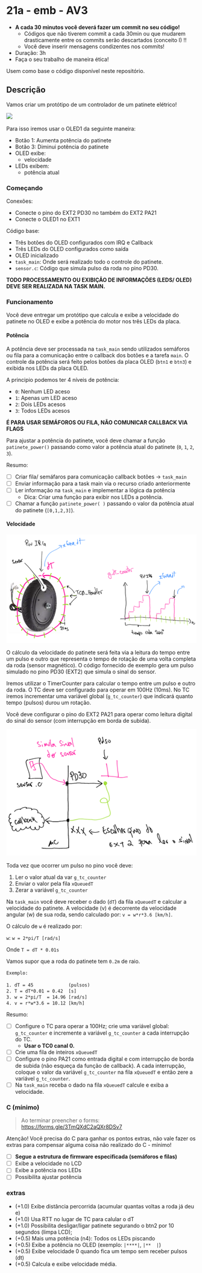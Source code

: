 # 21a - emb - AV3

- **A cada 30 minutos você deverá fazer um commit no seu código!**
    - Códigos que não tiverem commit a cada 30min ou que mudarem drasticamente entre os commits serão descartados (conceito I) !!
    - Você deve inserir mensagens condizentes nos commits!
- Duração: 3h
- Faça o seu trabalho de maneira ética!

Usem como base o código disponível neste repositório.

## Descrição

Vamos criar um protótipo de um controlador de um patinete elétrico! 

![](https://http2.mlstatic.com/D_NQ_NP_950445-MLB40178216330_122019-O.jpg)

Para isso iremos usar o OLED1 da seguinte maneira:

- Botão 1: Aumenta potência do patinete
- Botão 3: Diminui potência do patinete
- OLED exibe:
    - velocidade
- LEDs exibem:
    - potência atual

### Começando

Conexões:

- Conecte o pino do EXT2 PD30 no também do EXT2 PA21 
- Conecte o OLED1 no EXT1

Código base:

- Três botões do OLED configurados com IRQ e Callback
- Três LEDs do OLED configurados como saída
- OLED inicializado 
- `task_main`: Onde será realizado todo o controle do patinete.
- `sensor.c`: Código que simula pulso da roda no pino PD30.

**TODO PROCESSAMENTO OU EXIBIÇÃO DE INFORMAÇÕES (LEDS/ OLED) DEVE SER REALIZADA NA TASK MAIN.**

### Funcionamento

Você deve entregar um protótipo que calcula e exibe a velocidade do patinete no OLED e exibe a potência do motor nos três LEDs da placa.

#### Potência

A potência deve ser processada na `task_main` sendo utilizados semáforos ou fila para a comunicação entre o callback dos botões e a tarefa `main`. O controle da potência será feito pelos botões da placa OLED (`btn1` e `btn3`) e exibida nos LEDs da placa OLED. 

A principio podemos ter 4 níveis de potência:

- `0`: Nenhum LED aceso
- `1`: Apenas um LED aceso 
- `2`: Dois LEDs acesos
- `3`: Todos LEDs acesos

**É PARA USAR SEMÁFOROS OU FILA, NÃO COMUNICAR CALLBACK VIA FLAGS**

Para ajustar a potência do patinete, você deve chamar a função `patinete_power()` passando como valor a potência atual do patinete (`0`, `1`, `2`, `3`).

Resumo:

- [ ] Criar fila/ semáfaros para comunicação callback botões -> `task_main`
- [ ] Enviar informação para a task main via o recurso criado anteriormente
- [ ] Ler informação na `task_main` e implementar a lógica da potência
    - Dica: Criar uma função para exibir nos LEDs a potência.
- [ ] Chamar a função `patinete_power( )` passando o valor da potência atual do patinete (`[0,1,2,3]`).

#### Velocidade

![](roda.png)

O cálculo da velocidade do patinete será feita via a leitura do tempo entre um pulso e outro que representa o tempo de rotação de uma volta completa da roda (sensor magnético). O código fornecido de exemplo gera um pulso simulado no pino PD30 (EXT2) que simula o sinal do sensor.

Iremos utilizar o TimerCounter para calcular o tempo entre um pulso e outro da roda. O TC deve ser configurado para operar em 100Hz (10ms). No TC iremos incrementar uma variável global (`g_tc_counter`) que indicará quanto tempo (pulsos) durou um rotação.

Você deve configurar o pino do EXT2 PA21 para operar como leitura digital do sinal do sensor (com interrupção em borda de subida).

![](pino.png)

Toda vez que ocorrer um pulso no pino você deve:

1. Ler o valor atual da var `g_tc_counter`
1. Enviar o valor pela fila `xQueuedT`
1. Zerar a variável `g_tc_counter`

Na `task_main` você deve receber o dado (`dT`) da fila `xQueuedT` e calcular a velocidade do patinete. A velocidade (v) é decorrente da velocidade angular (w) de sua roda, sendo calculado por: `v = w*r*3.6 [km/h]`.

O cálculo de `w` é realizado por:

`w`: `w = 2*pi/T [rad/s]`

Onde `T = dT * 0.01s`

Vamos supor que a roda do patinete tem `0.2m` de raio.

``` 
Exemplo: 

1. dT = 45             (pulsos)
2. T = dT*0.01 = 0.42  [s]
3. w = 2*pi/T  = 14.96 [rad/s]
4. v = r*w*3.6 = 10.12 [km/h]
```

Resumo:

- [ ] Configure o TC para operar a 100Hz; crie uma variável global: `g_tc_counter` e incremente a variável `g_tc_counter` a cada interrupção do TC.
    - **Usar o TC0 canal 0.**
- [ ] Crie uma fila de inteiros `xQueuedT`
- [ ] Configure o pino PA21 como entrada digital e com interrupção de borda de subida (não esqueça da função de callback). A cada interrupção, coloque o valor da variável `g_tc_counter` na fila `xQueuedT` e então zere a variável `g_tc_counter`.
- [ ] Na `task_main` receba o dado na fila `xQueuedT` calcule e exiba a velocidade.

### C (mínimo)

> Ao terminar preencher o forms: https://forms.gle/3TmQXdC2aQXr8DSv7

Atenção! Você precisa do C para ganhar os pontos extras, não vale fazer os extras para compensar alguma coisa não realizado do C - mínimo!

- [ ] **Segue a estrutura de firmware especificada (semáforos e filas)**
- [ ] Exibe a velocidade no LCD
- [ ] Exibe a potência nos LEDs
- [ ] Possibilita ajustar potência

### extras 

- (+1.0) Exibe distância percorrida (acumular quantas voltas a roda já deu e)
- (+1.0) Usa RTT no lugar de TC para calular o dT
- (+1.0) Possibilita desligar/ligar patinete segurando o btn2 por 10 segundos (limpa LCD);
- (+0.5) Mais uma potência (n4): Todos os LEDs piscando
- (+0.5) Exibe a potência no OLED (exemplo: `|****|`, `|**  |`)
- (+0.5) Exibe velocidade 0 quando fica um tempo sem receber pulsos (dt)
- (+0.5) Calcula e exibe velocidade média.
